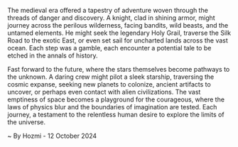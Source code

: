 
The medieval era offered a tapestry of adventure woven through the threads of danger and discovery.  A knight, clad in shining armor, might journey across the perilous wilderness, facing bandits, wild beasts, and the untamed elements.  He might seek the legendary Holy Grail, traverse the Silk Road to the exotic East, or even set sail for uncharted lands across the vast ocean.  Each step was a gamble, each encounter a potential tale to be etched in the annals of history. 

Fast forward to the future, where the stars themselves become pathways to the unknown.  A daring crew might pilot a sleek starship, traversing the cosmic expanse, seeking new planets to colonize, ancient artifacts to uncover, or perhaps even contact with alien civilizations.  The vast emptiness of space becomes a playground for the courageous, where the laws of physics blur and the boundaries of imagination are tested. Each journey, a testament to the relentless human desire to explore the limits of the universe. 

~ By Hozmi - 12 October 2024
